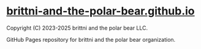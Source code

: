 # [brittni-and-the-polar-bear.github.io](https://brittni-and-the-polar-bear.github.io/)

Copyright (C) 2023-2025 brittni and the polar bear LLC.

GitHub Pages repository for brittni and the polar bear organization.
